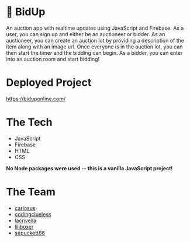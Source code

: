 # 💸 BidUp

An auction app with realtime updates using JavaScript and Firebase. As a user, you can sign up and either be an auctioneer or bidder. As an auctioneer, you can create an auction lot by providing a description of the item along with an image url. Once everyone is in the auction lot, you can then start the timer and the bidding can begin. As a bidder, you can enter into an auction room and start bidding!

# Deployed Project
https://biduponline.com/

# The Tech

* JavaScript
* Firebase
* HTML
* CSS

**No Node packages were used -- this is a vanilla JavaScript project!**

# The Team

* [carlosus](https://github.com/carlosus)
* [codingclueless](https://github.com/codingclueless)
* [lacrivella](https://github.com/lacrivella)
* [liliboxer](https://github.com/liliboxer)
* [sepuckett86](https://github.com/sepuckett86)
